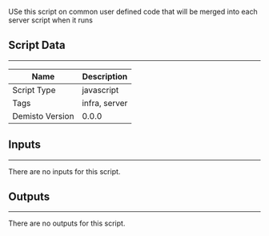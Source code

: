 USe this script on common user defined code that will be merged into each server script when it runs
## Script Data
---

| **Name** | **Description** |
| --- | --- |
| Script Type | javascript |
| Tags | infra, server |
| Demisto Version | 0.0.0 |

## Inputs
---
There are no inputs for this script.

## Outputs
---
There are no outputs for this script.
